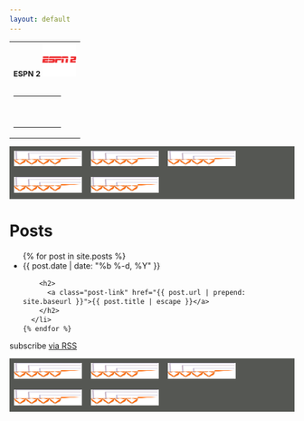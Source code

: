 ```yaml
---
layout: default
---
```


<table border="0" width="100%" cellspacing="0" cellpadding="2" class="eBlock">
 <tbody><tr><td class="eText" colspan="2">
 <center><span style="font-size: 10pt; font-weight: bold; ">ESPN 2 </span><img src="/img/espn2.png" width="60"><br><br>
 <table border="0" cellpadding="0" cellspacing="0"> 
 <tbody><tr> 
 <td width="21" background="http://ovego.tv/images/12421152032.png" height="13"> 
 </td> 
 <td background="http://ovego.tv/images/55452124552.png" height="13"> 
 </td> 
 
 <td width="21" background="http://ovego.tv/images/45454787.png" height="13"> 
 </td> 
 </tr> 
 <tr> 
 <td width="21" background="http://ovego.tv/images/21210212120.png"> 
 </td> 
 <td> 
 <div id="media"><script type="text/javascript">swidth="600"; sheight="380";</script><script type="text/javascript" src="http://www.sawlive.tv/embedz/vtret2"></script></div>
</td> 
 <td width="21" background="http://ovego.tv/images/203233451.png"> 
 </td> 
 </tr> 
 <tr> 
 <td width="21" background="http://ovego.tv/images/23121542.png" height="17"> 
 </td> 
 <td background="http://ovego.tv/images/12345456.png" height="17"> 
 </td> 
 
 <td width="21" background="http://ovego.tv/images/2656564.png" height="25"> 
 </td> 
 
 </tr> 
 </tbody>
 </table>

</center>
 </td></tr>
</tbody></table><div style="border:2px;border-color:#000;background-color:#555753;">
<img src="/img/carma.svg" width="120" style="padding:8px;border:2px;"><img src="/img/carma.svg" width="120" style="padding:8px;border:2px;"><img src="/img/carma.svg" width="120" style="padding:8px;border:2px;">
<img src="/img/carma.svg" width="120" style="padding:8px;border:2px;"><img src="/img/carma.svg" width="120" style="padding:8px;border:2px;border-color:#000"></div>

<h1 class="page-heading">Posts</h1>

  <ul class="post-list">
    {% for post in site.posts %}
      <li>
        <span class="post-meta">{{ post.date | date: "%b %-d, %Y" }}</span>

        <h2>
          <a class="post-link" href="{{ post.url | prepend: site.baseurl }}">{{ post.title | escape }}</a>
        </h2>
      </li>
    {% endfor %}
  </ul>

  <p class="rss-subscribe">subscribe <a href="{{ "/feed.xml" | prepend: site.baseurl }}">via RSS</a></p>
<div style="border:2px;border-color:#000;background-color:#555753;">
<img src="/img/carma.svg" width="120" style="padding:8px;border:2px;"><img src="/img/carma.svg" width="120" style="padding:8px;border:2px;"><img src="/img/carma.svg" width="120" style="padding:8px;border:2px;">
<img src="/img/carma.svg" width="120" style="padding:8px;border:2px;"><img src="/img/carma.svg" width="120" style="padding:8px;border:2px;border-color:#000"></div>



